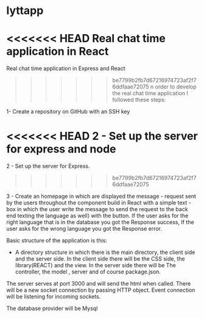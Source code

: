 # lyttapp
<<<<<<< HEAD
Real chat time application in  React
=======
Real chat time application in Express and React
>>>>>>> be7799b2fb7d67216974723af2f76ddfaae72075
n order to develop the real chat time application I followed these steps: 

1- Create a repository on GitHub with an SSH key

<<<<<<< HEAD
2 - Set up the server for express and node
=======
2 - Set up the server for Express.
>>>>>>> be7799b2fb7d67216974723af2f76ddfaae72075

3 - Create an homepage in which are displayed the message - request sent by the users throughout the component build in React with a simple text - box  in which the user write the message to send the request to the back end texting the language as well) with the button. 
If  the user asks for the right language that is in the database you got the Response success, 
If the user asks for the wrong language you got the Response error.

Basic structure of the application is this: 

- A directory structure in which there is the main directory, the client side and the server side. In the client side there will be the CSS side, the library(REACT) and the view. In the server side there will be
The controller, the model , server and of course package.json. 

The server serves at port 3000 and will send the html when called. 
There will be a  new socket connection by passing HTTP object. 
Event connection will be listening for incoming sockets. 

The database provider will be Mysql

